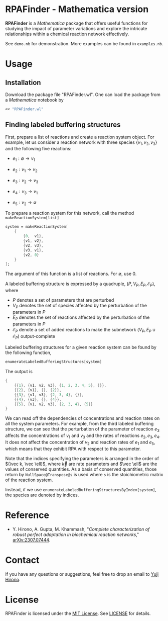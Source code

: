 # RPAFinder - Mathematica version

**RPAFinder** is a _Mathematica_ package that offers useful functions for studying the impact of parameter variations and explore the intricate relationships within a chemical reaction network effectively.

See ``demo.nb`` for demonstration. More examples can be found in ``examples.nb``.


# Usage

## Installation

Download the package file "RPAFinder.wl". 
One can load the package from a _Mathematica_ notebook by

```mathematica
<< "RPAFinder.wl"
```

## Finding labeled buffering structures

First, prepare a list of reactions and create a reaction system object. For example, let us consider a reaction network with three species $\{v_1,v_2,v_3\}$ and the following five reactions:

- $e_1: \emptyset \to v_1$

- $e_2: v_1 \to v_2$

- $e_3:v_2 \to v_3$

- $e_4:v_3 \to v_1$

- $e_5:v_2 \to \emptyset$

To prepare a reaction system for this network, call the method `makeReactionSystem[list]`

```mathematica 
system = makeReactionSystem[ 
	{
		{0,  v1},
		{v1, v2},
		{v2, v3},
		{v3, v1},
		{v2, 0}
	}
];
```
The argument of this function is a list of reactions. For $\emptyset$, use 0. 

A labeled buffering structure is expressed by a quadruple, 
$( P, V_P, E_P, \mathcal E_P)$, where 

- $P$ denotes a set of parameters that are perturbed
- $V_P$ denotes the set of species affected by the perturbation of the parameters in $P$ 
- $E_P$ denotes the set of reactions affected by the perturbation of the parameters in $P$
- $\mathcal E_P$ denote a set of added reactions to make the subnetwork $(V_P,E_P \cup \mathcal E_P)$ output-complete 

Labeled buffering structures for a given reaction system can be found by the following function, 

```mathematica 
enumerateLabeledBufferingStructures[system]
```

The output is 

```mathematica 
{
	{{1}, {v1, v2, v3}, {1, 2, 3, 4, 5}, {}}, 
	{{2}, {v1}, {}, {2}}, 
	{{3}, {v1, v3}, {2, 3, 4}, {}}, 
	{{4}, {v3}, {}, {4}}, 
	{{5}, {v1, v2, v3}, {2, 3, 4}, {5}}
}
```

We can read off the dependencies of concentrations and reaction rates on all the system parameters. For example, from the third labeled buffering structure, we can see that the perturbation of the parameter of reaction $e_3$ affects the concentrations of $v_1$ and $v_3$ and the rates of reactions $e_2,e_3,e_4$. It does not affect the concentration of $v_2$ and reaction rates of $e_1$ and $e_5$, which means that they exhibit RPA with respect to this parameter. 

Note that the indices specifying the parameters is arranged in the order of $(\vec k, \vec \ell)$, where $\vec k$ are rate parameters and $\vec \ell$ are the values of conserved quantities. 
As a basis of conserved quantities, those return by `NullSpace@Transpose@s` is used where `s` is the stoichiometric matrix of the reaction system. 

Instead, if we use `enumerateLabeledBufferingStructuresByIndex[system]`, the species are denoted by indices. 


# Reference

- Y. Hirono, A. Gupta, M. Khammash, "_Complete characterization of robust perfect adaptation in biochemical reaction networks_," [arXiv:2307.07444](https://arxiv.org/abs/2307.07444). 

# Contact

If you have any questions or suggestions, feel free to drop an email to [Yuji Hirono](mailto:yuji.hirono@gmail.com).


# License

RPAFinder is licensed under the [MIT License](https://opensource.org/license/mit/). See [LICENSE](LICENSE) for details.
